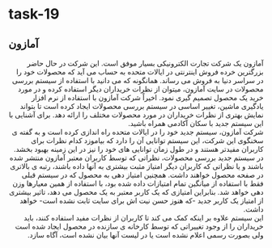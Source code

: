 # task-19

## آمازون

 <div  dir="rtl">
آمازون یک شرکت تجارت الکترونیکی بسیار موفق است. این شرکت در حال حاضر بزرگترین خرده فروش اینترنتی در ایالات متحده به حساب می آید که محصولات خود را در سراسر دنیا به فروش می رساند. همانگونه که می دانید با استفاده از سیستم بررسی محصولات در سایت آمازون، میتوان از نظرات خریداران دیگر استفاده کرده و در مورد خرید یک محصول تصمیم گیری نمود. اخیراً شرکت آمازون با استفاده از نرم افزار یادگیری ماشین، تغییر اساسی در سیستم بررسی محصولات ایجاد کرده است تا بتواند نمایش بهتری از نظرات خریداران در مورد محصولات مختلف را ارائه دهد. برای آشنایی با این سیستم جدید با سکان آکادمی همراه باشید.
</div>

<div   dir="rtl">
شرکت آمازون، سیستم جدید خود را در ایالات متحده راه اندازی کرده است و به گفته ی سخنگوی این شرکت، این سیستم توانایی آن را دارد که بیاموزد کدام نظرات برای کاربران مفیدتر هستند و در طول زمان توانایی های خود را نیز در این زمینه بهبود بخشد.
</div>


<div      dir="rtl"> 
در سیستم جدید بررسی محصولات، نظراتی که توسط کاربران معتبر آمازون منتشر شده باشند و یا نظراتی که کاربران دیگر امتیاز مثبت بیشتری به آنها داده باشند، رتبه ی بالاتری در صفحه محصول خواهند داشت. همچنین امتیاز دهی به محصول که در سیستم قبلی فقط با استفاده از میانگین تمام امتیازات داده شده بود، با استفاده از همین معیارها وزن دهی خواهد شد. بنابراین امتیازی که یک کاربر معتبر به یک محصول می دهد، تاثیر بیشتری از امتیاز یک کاربر جدید -که هنوز حسن نیت اش برای سایت ثابت نشده است- خواهد داشت.
</div>
 
 <div   dir="rtl">
این سیستم علاوه بر اینکه کمک می کند تا کاربران از نظرات مفید استفاده کنند، باید خریداران را از وجود تغییراتی که توسط کارخانه ی سازنده در محصول ایجاد شده است ولی بصورت رسمی اعلام نشده است یا در لیست آنها بیان نشده است، آگاه سازد.
 </div>
 
